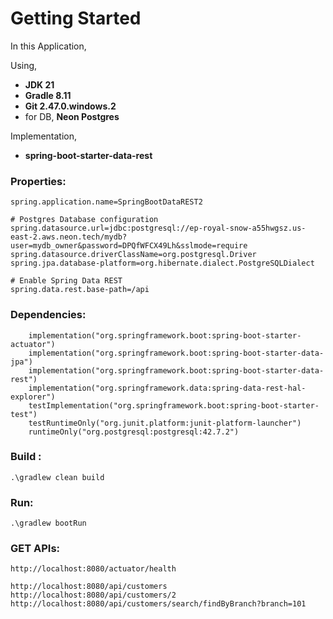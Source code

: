 # Getting Started

In this Application,

Using,
- **JDK 21**
- **Gradle 8.11**
- **Git 2.47.0.windows.2**
- for DB, **Neon Postgres**

Implementation,
- **spring-boot-starter-data-rest** 

### Properties:
```
spring.application.name=SpringBootDataREST2

# Postgres Database configuration
spring.datasource.url=jdbc:postgresql://ep-royal-snow-a55hwgsz.us-east-2.aws.neon.tech/mydb?user=mydb_owner&password=DPQfWFCX49Lh&sslmode=require
spring.datasource.driverClassName=org.postgresql.Driver
spring.jpa.database-platform=org.hibernate.dialect.PostgreSQLDialect

# Enable Spring Data REST
spring.data.rest.base-path=/api
```

### Dependencies:
```
	implementation("org.springframework.boot:spring-boot-starter-actuator")
	implementation("org.springframework.boot:spring-boot-starter-data-jpa")
	implementation("org.springframework.boot:spring-boot-starter-data-rest")
	implementation("org.springframework.data:spring-data-rest-hal-explorer")
	testImplementation("org.springframework.boot:spring-boot-starter-test")
	testRuntimeOnly("org.junit.platform:junit-platform-launcher")
	runtimeOnly("org.postgresql:postgresql:42.7.2")
```

### Build :
```
.\gradlew clean build 
```

### Run:
```
.\gradlew bootRun
```


### GET APIs:
```
http://localhost:8080/actuator/health

http://localhost:8080/api/customers
http://localhost:8080/api/customers/2
http://localhost:8080/api/customers/search/findByBranch?branch=101
```
